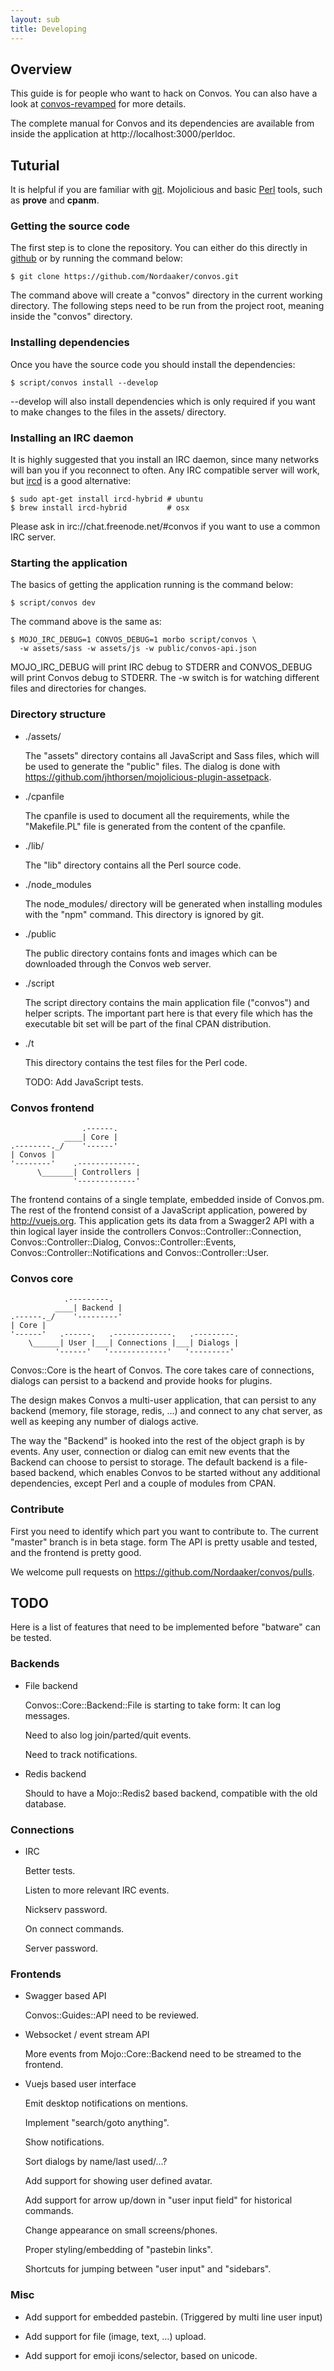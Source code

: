 ```yaml
---
layout: sub
title: Developing
---
```


## Overview

This guide is for people who want to hack on Convos. You can also have a
look at [convos-revamped](http://thorsen.pm/perl/2015/08/31/convos-revamped.html)
for more details.

The complete manual for Convos and its dependencies are available
from inside the application at http://localhost:3000/perldoc.

## Tuturial

It is helpful if you are familiar with [git](http://git-scm.com).
Mojolicious and basic [Perl](http://perl.org) tools, such as
__prove__ and __cpanm__.

### Getting the source code

The first step is to clone the repository. You can either do this directly
in [github](https://github.com/Nordaaker/convos) or by running the command
below:

    $ git clone https://github.com/Nordaaker/convos.git

The command above will create a "convos" directory in the current working
directory. The following steps need to be run from the project root, meaning
inside the "convos" directory.

### Installing dependencies

Once you have the source code you should install the dependencies:

    $ script/convos install --develop

--develop will also install dependencies which is only required if you
want to make changes to the files in the assets/ directory.

### Installing an IRC daemon

It is highly suggested that you install an IRC daemon, since many networks
will ban you if you reconnect to often. Any IRC compatible server will work,
but [ircd](http://www.ircd-hybrid.org) is a good alternative:

    $ sudo apt-get install ircd-hybrid # ubuntu
    $ brew install ircd-hybrid         # osx

Please ask in irc://chat.freenode.net/#convos if you want to use a common
IRC server.

### Starting the application

The basics of getting the application running is the command below:

    $ script/convos dev

The command above is the same as:

    $ MOJO_IRC_DEBUG=1 CONVOS_DEBUG=1 morbo script/convos \
      -w assets/sass -w assets/js -w public/convos-api.json

MOJO_IRC_DEBUG will print IRC debug to STDERR and CONVOS_DEBUG
will print Convos debug to STDERR. The -w switch is for watching
different files and directories for changes.

### Directory structure

* ./assets/

  The "assets" directory contains all JavaScript and Sass files, which will
  be used to generate the "public" files. The dialog is done with
  https://github.com/jhthorsen/mojolicious-plugin-assetpack.

* ./cpanfile

  The cpanfile is used to document all the requirements, while the
  "Makefile.PL" file is generated from the content of the cpanfile.

* ./lib/

  The "lib" directory contains all the Perl source code.

* ./node_modules

  The node_modules/ directory will be generated when installing modules
  with the "npm" command. This directory is ignored by git.

* ./public

  The public directory contains fonts and images  which can be downloaded through
  the Convos web server.

* ./script

  The script directory contains the main application file ("convos") and
  helper scripts. The important part here is that every file which has the
  executable bit set will be part of the final CPAN distribution.

* ./t

  This directory contains the test files for the Perl code.

  TODO: Add JavaScript tests.

### Convos frontend

                    .------.
                ____| Core |
    .--------._/    '------'
    | Convos |
    '--------'    .-------------.
          \_______| Controllers |
                  '-------------'

The frontend contains of a single template, embedded inside of Convos.pm.
The rest of the frontend consist of a JavaScript application, powered by
http://vuejs.org. This application gets its data from a Swagger2
API with a thin logical layer inside the controllers
Convos::Controller::Connection,
Convos::Controller::Dialog,
Convos::Controller::Events,
Convos::Controller::Notifications and
Convos::Controller::User.

### Convos core

                .---------.
              ____| Backend |
    .------._/    '---------'
    | Core |
    '------'   .------.   .-------------.   .---------.
        \______| User |___| Connections |___| Dialogs |
              '------'   '-------------'   '---------'

Convos::Core is the heart of Convos. The core takes care of connections,
dialogs can persist to a backend and provide hooks for plugins.

The design makes Convos a multi-user application, that can persist to any
backend (memory, file storage, redis, ...) and connect to any chat server,
as well as keeping any number of dialogs active.

The way the "Backend" is hooked into the rest of the object graph is by
events. Any user, connection or dialog can emit new events that the
Backend can choose to persist to storage. The default backend is a
file-based backend, which enables Convos to be started without any additional
dependencies, except Perl and a couple of modules from CPAN.

### Contribute

First you need to identify which part you want to contribute to. The current
"master" branch is in beta stage. form The API is pretty usable and
tested, and the frontend is pretty good.

We welcome pull requests on https://github.com/Nordaaker/convos/pulls.

## TODO

Here is a list of features that need to be implemented before "batware" can
be tested.

### Backends

* File backend

  Convos::Core::Backend::File is starting to take form: It can log messages.

  Need to also log join/parted/quit events.

  Need to track notifications.

* Redis backend

  Should to have a Mojo::Redis2 based backend, compatible with the old
  database.

### Connections

* IRC

  Better tests.

  Listen to more relevant IRC events.

  Nickserv password.

  On connect commands.

  Server password.

### Frontends

* Swagger based API

  Convos::Guides::API need to be reviewed.

* Websocket / event stream API

  More events from Mojo::Core::Backend need to be streamed to the frontend.

* Vuejs based user interface

  Emit desktop notifications on mentions.

  Implement "search/goto anything".

  Show notifications.

  Sort dialogs by name/last used/...?

  Add support for showing user defined avatar.

  Add support for arrow up/down in "user input field" for historical commands.

  Change appearance on small screens/phones.

  Proper styling/embedding of "pastebin links".

  Shortcuts for jumping between "user input" and "sidebars".

### Misc

* Add support for embedded pastebin. (Triggered by multi line user input)

* Add support for file (image, text, ...) upload.

* Add support for emoji icons/selector, based on unicode.
